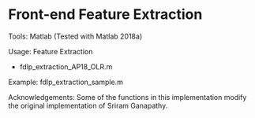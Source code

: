 # Front-end Feature Extraction

Tools: Matlab (Tested with Matlab 2018a)

Usage: Feature Extraction

* fdlp_extraction_AP18_OLR.m

Example: fdlp_extraction_sample.m

Acknowledgements:
Some of the functions in this implementation modify the original implementation of Sriram Ganapathy.
